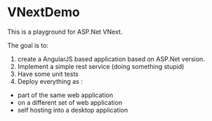 VNextDemo
=========

This is a playground for ASP.Net VNext.

The goal is to:

1. create a AngularJS based application based on ASP.Net version.
2. Implement a simple rest service (doing something stupid)
3. Have some unit tests
4. Deploy everything as :
- part of the same web application
- on a different set of web application
- self hosting into a desktop application
